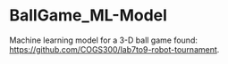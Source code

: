 # BallGame_ML-Model
Machine learning model for a 3-D ball game found: https://github.com/COGS300/lab7to9-robot-tournament. 
